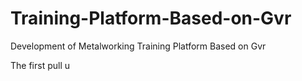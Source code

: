 # Training-Platform-Based-on-Gvr
Development of Metalworking Training Platform Based on Gvr


The first pull u
